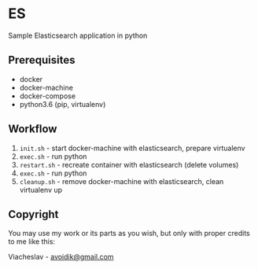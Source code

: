 # ES

Sample Elasticsearch application in python

## Prerequisites

* docker
* docker-machine
* docker-compose
* python3.6 (pip, virtualenv)

## Workflow

1. `init.sh` - start docker-machine with elasticsearch, prepare virtualenv
1. `exec.sh` - run python
1. `restart.sh` - recreate container with elasticsearch (delete volumes)
1. `exec.sh` - run python
1. `cleanup.sh` - remove docker-machine with elasticsearch, clean virtualenv up

## Copyright

You may use my work or its parts as you wish, but only with proper credits to me like this:

Viacheslav - avoidik@gmail.com
